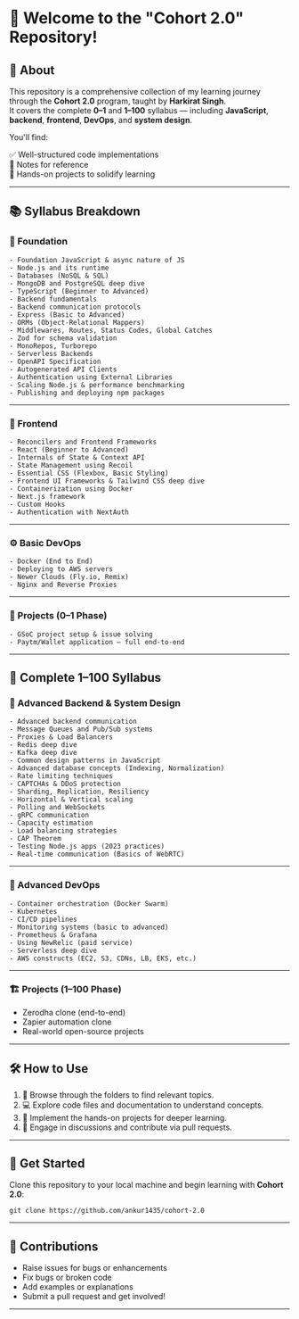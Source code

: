# 🚀 Welcome to the "Cohort 2.0" Repository!

## 📘 About

This repository is a comprehensive collection of my learning journey through the **Cohort 2.0** program, taught by **Harkirat Singh**.  
It covers the complete **0–1** and **1–100** syllabus — including **JavaScript**, **backend**, **frontend**, **DevOps**, and **system design**.

You'll find:

✅ Well-structured code implementations  
📝 Notes for reference  
🔨 Hands-on projects to solidify learning  

---

## 📚 Syllabus Breakdown

### 🧱 Foundation

```
- Foundation JavaScript & async nature of JS  
- Node.js and its runtime  
- Databases (NoSQL & SQL)  
- MongoDB and PostgreSQL deep dive  
- TypeScript (Beginner to Advanced)  
- Backend fundamentals  
- Backend communication protocols  
- Express (Basic to Advanced)  
- ORMs (Object-Relational Mappers)  
- Middlewares, Routes, Status Codes, Global Catches  
- Zod for schema validation  
- MonoRepos, Turborepo  
- Serverless Backends  
- OpenAPI Specification  
- Autogenerated API Clients  
- Authentication using External Libraries  
- Scaling Node.js & performance benchmarking  
- Publishing and deploying npm packages  
```

---

### 🎨 Frontend

```
- Reconcilers and Frontend Frameworks  
- React (Beginner to Advanced)  
- Internals of State & Context API  
- State Management using Recoil  
- Essential CSS (Flexbox, Basic Styling)  
- Frontend UI Frameworks & Tailwind CSS deep dive  
- Containerization using Docker  
- Next.js framework  
- Custom Hooks  
- Authentication with NextAuth  
```

---

### ⚙️ Basic DevOps

```
- Docker (End to End)  
- Deploying to AWS servers  
- Newer Clouds (Fly.io, Remix)  
- Nginx and Reverse Proxies  
```

---

### 💼 Projects (0–1 Phase)

```
- GSoC project setup & issue solving  
- Paytm/Wallet application – full end-to-end  
```

---

## 🔁 Complete 1–100 Syllabus

### 🧠 Advanced Backend & System Design

```
- Advanced backend communication  
- Message Queues and Pub/Sub systems  
- Proxies & Load Balancers  
- Redis deep dive  
- Kafka deep dive  
- Common design patterns in JavaScript  
- Advanced database concepts (Indexing, Normalization)  
- Rate limiting techniques  
- CAPTCHAs & DDoS protection  
- Sharding, Replication, Resiliency  
- Horizontal & Vertical scaling  
- Polling and WebSockets  
- gRPC communication  
- Capacity estimation  
- Load balancing strategies  
- CAP Theorem  
- Testing Node.js apps (2023 practices)  
- Real-time communication (Basics of WebRTC)  
```

---

### 🔧 Advanced DevOps

```
- Container orchestration (Docker Swarm)  
- Kubernetes  
- CI/CD pipelines  
- Monitoring systems (basic to advanced)  
- Prometheus & Grafana  
- Using NewRelic (paid service)  
- Serverless deep dive  
- AWS constructs (EC2, S3, CDNs, LB, EKS, etc.)  
```

---

### 🏗️ Projects (1–100 Phase)

- Zerodha clone (end-to-end)  
- Zapier automation clone  
- Real-world open-source projects  


---

## 🛠️ How to Use

1. 📂 Browse through the folders to find relevant topics.  
2. 💻 Explore code files and documentation to understand concepts.  
3. 🚀 Implement the hands-on projects for deeper learning.  
4. 📢 Engage in discussions and contribute via pull requests.  


---

## 🚀 Get Started

Clone this repository to your local machine and begin learning with **Cohort 2.0**:

```
git clone https://github.com/ankur1435/cohort-2.0
```

---

## 🤝 Contributions

- Raise issues for bugs or enhancements  
- Fix bugs or broken code  
- Add examples or explanations  
- Submit a pull request and get involved!  


----

